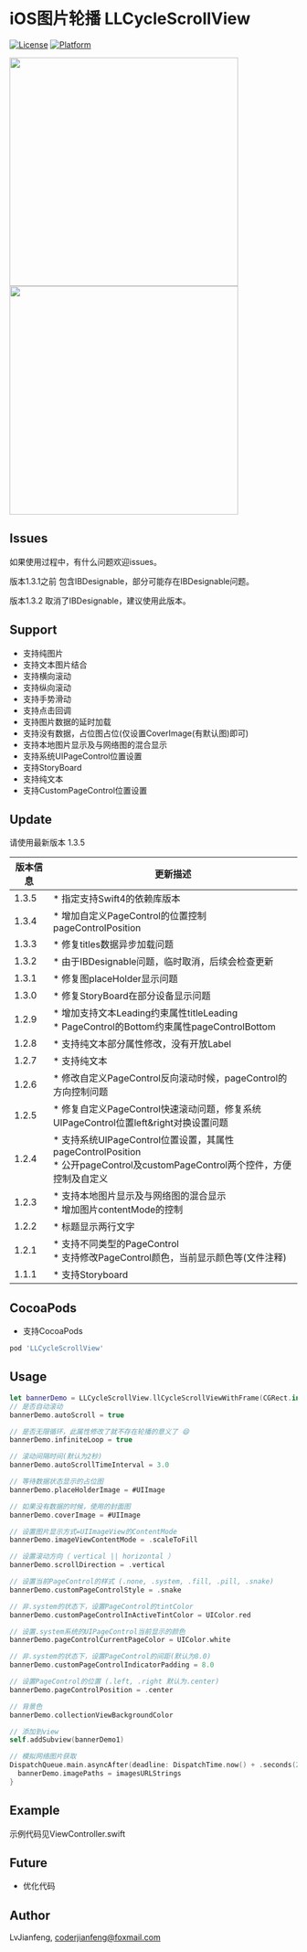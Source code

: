 # iOS图片轮播 LLCycleScrollView

[![License](https://img.shields.io/cocoapods/l/LLCycleScrollView.svg?style=flat)](http://cocoapods.org/pods/LLCycleScrollView)
[![Platform](https://img.shields.io/cocoapods/p/LLCycleScrollView.svg?style=flat)](http://cocoapods.org/pods/LLCycleScrollView)

<img src="https://github.com/LvJianfeng/LLCycleScrollView/blob/master/2.gif" width="400" align="center">  <img src="https://github.com/LvJianfeng/LLCycleScrollView/blob/master/screen.gif" width="400" align="center">

## Issues
如果使用过程中，有什么问题欢迎issues。

版本1.3.1之前 包含IBDesignable，部分可能存在IBDesignable问题。

版本1.3.2 取消了IBDesignable，建议使用此版本。

## Support

* 支持纯图片
* 支持文本图片结合
* 支持横向滚动
* 支持纵向滚动
* 支持手势滑动
* 支持点击回调
* 支持图片数据的延时加载
* 支持没有数据，占位图占位(仅设置CoverImage(有默认图)即可)
* 支持本地图片显示及与网络图的混合显示
* 支持系统UIPageControl位置设置
* 支持StoryBoard
* 支持纯文本
* 支持CustomPageControl位置设置

## Update
请使用最新版本 1.3.5

版本信息 | 更新描述
----    |  ------
1.3.5   | * 指定支持Swift4的依赖库版本
1.3.4   | * 增加自定义PageControl的位置控制pageControlPosition
1.3.3   | * 修复titles数据异步加载问题
1.3.2   | * 由于IBDesignable问题，临时取消，后续会检查更新
1.3.1   | * 修复图placeHolder显示问题
1.3.0   | * 修复StoryBoard在部分设备显示问题
1.2.9   | * 增加支持文本Leading约束属性titleLeading<br>* PageControl的Bottom约束属性pageControlBottom
1.2.8   | * 支持纯文本部分属性修改，没有开放Label
1.2.7   | * 支持纯文本
1.2.6   | * 修改自定义PageControl反向滚动时候，pageControl的方向控制问题
1.2.5   | * 修复自定义PageControl快速滚动问题，修复系统UIPageControl位置left&right对换设置问题
1.2.4   | * 支持系统UIPageControl位置设置，其属性pageControlPosition<br>* 公开pageControl及customPageControl两个控件，方便控制及自定义
1.2.3   | * 支持本地图片显示及与网络图的混合显示<br>* 增加图片contentMode的控制
1.2.2   | * 标题显示两行文字
1.2.1   | * 支持不同类型的PageControl<br>* 支持修改PageControl颜色，当前显示颜色等(文件注释)
1.1.1   | * 支持Storyboard

## CocoaPods
* 支持CocoaPods
```ruby
pod 'LLCycleScrollView' 
```
<!--注意：在pod install的时候，比较慢(可能网速问题)，如果在pod update的时候就比较快了，此无解。-->

## Usage
```swift
let bannerDemo = LLCycleScrollView.llCycleScrollViewWithFrame(CGRect.init(x: 0, y: bannerDemo.ll_y + 205, width: w, height: 200))
// 是否自动滚动
bannerDemo.autoScroll = true

// 是否无限循环，此属性修改了就不存在轮播的意义了 😄
bannerDemo.infiniteLoop = true

// 滚动间隔时间(默认为2秒)
bannerDemo.autoScrollTimeInterval = 3.0

// 等待数据状态显示的占位图
bannerDemo.placeHolderImage = #UIImage

// 如果没有数据的时候，使用的封面图
bannerDemo.coverImage = #UIImage

// 设置图片显示方式=UIImageView的ContentMode
bannerDemo.imageViewContentMode = .scaleToFill

// 设置滚动方向（ vertical || horizontal ）
bannerDemo.scrollDirection = .vertical

// 设置当前PageControl的样式 (.none, .system, .fill, .pill, .snake)
bannerDemo.customPageControlStyle = .snake

// 非.system的状态下，设置PageControl的tintColor
bannerDemo.customPageControlInActiveTintColor = UIColor.red

// 设置.system系统的UIPageControl当前显示的颜色
bannerDemo.pageControlCurrentPageColor = UIColor.white

// 非.system的状态下，设置PageControl的间距(默认为8.0)
bannerDemo.customPageControlIndicatorPadding = 8.0

// 设置PageControl的位置 (.left, .right 默认为.center)
bannerDemo.pageControlPosition = .center

// 背景色
bannerDemo.collectionViewBackgroundColor

// 添加到view
self.addSubview(bannerDemo1)

// 模拟网络图片获取
DispatchQueue.main.asyncAfter(deadline: DispatchTime.now() + .seconds(2)) {
  bannerDemo.imagePaths = imagesURLStrings
}
```


## Example

示例代码见ViewController.swift

## Future

* 优化代码

## Author

LvJianfeng, coderjianfeng@foxmail.com
